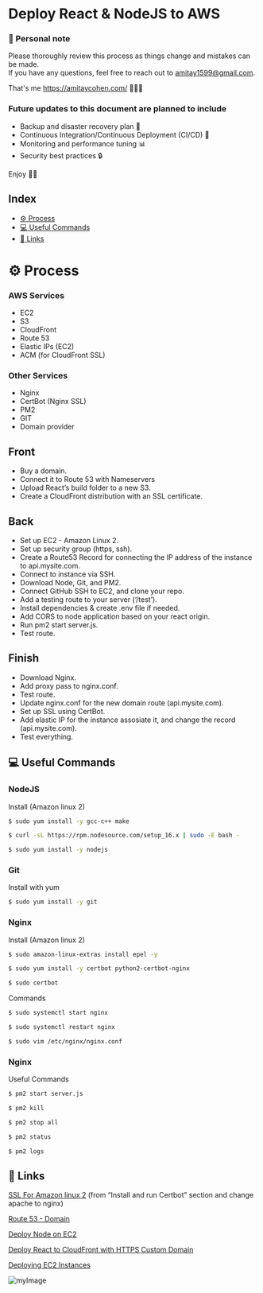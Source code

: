 
# Deploy React & NodeJS to AWS

### 👋 Personal note
Please thoroughly review this process as things change and mistakes can be made.  
If you have any questions, feel free to reach out to <amitay1599@gmail.com>.

That's me https://amitaycohen.com/ 🧑🏼‍🚀

###  Future updates to this document are planned to include
- Backup and disaster recovery plan 💾
- Continuous Integration/Continuous Deployment (CI/CD) 🤖
- Monitoring and performance tuning 📊
- Security best practices 🔒

Enjoy 🚀🚀


## Index

- [⚙️ Process](#-Process)
- [💻 Useful Commands](#-Useful-Commands)
- [🔗 Links](#-links)

# ⚙️ Process

### AWS Services
- EC2 
- S3 
- CloudFront 
- Route 53 
- Elastic IPs (EC2)
- ACM (for CloudFront SSL)


### Other Services
- Nginx  
- CertBot (Nginx SSL) 
- PM2 
- GIT
- Domain provider



## Front
* Buy a domain.
* Connect it to Route 53 with Nameservers
* Upload React’s build folder to a new S3.
* Create a CloudFront distribution with an SSL certificate.

## Back
* Set up EC2 - Amazon Linux 2.
* Set up security group (https, ssh).
* Create a Route53 Record for connecting the IP address of the instance to api.mysite.com.
* Connect to instance via SSH.
* Download Node, Git, and PM2.
* Connect GitHub SSH to EC2, and clone your repo.
* Add a testing route to your server (‘/test’).
* Install dependencies & create .env file if needed.
* Add CORS to node application based on your react origin.
* Run pm2 start server.js.
* Test route.


## Finish
* Download Nginx.
* Add proxy pass to nginx.conf.
* Test route.
* Update nginx.conf for the new domain route (api.mysite.com).
* Set up SSL using CertBot.
* Add elastic IP for the instance assosiate it, and  change the record (api.mysite.com).
* Test everything.



## 💻 Useful Commands


### NodeJS
Install (Amazon linux 2)

```bash
$ sudo yum install -y gcc-c++ make
```

```bash
$ curl -sL https://rpm.nodesource.com/setup_16.x | sudo -E bash -
```

```bash
$ sudo yum install -y nodejs
```


### Git
Install with yum

```bash
$ sudo yum install -y git
```



### Nginx

Install (Amazon linux 2)
```bash
$ sudo amazon-linux-extras install epel -y 
```

```bash
$ sudo yum install -y certbot python2-certbot-nginx
```

```bash
$ sudo certbot
```

Commands
```bash
$ sudo systemctl start nginx
```

```bash
$ sudo systemctl restart nginx
```

```bash
$ sudo vim /etc/nginx/nginx.conf
```



### Nginx

Useful Commands
```bash
$ pm2 start server.js 
```

```bash
$ pm2 kill 
```

```bash
$ pm2 stop all
```

```bash
$ pm2 status
```

```bash
$ pm2 logs
```


## 🔗 Links


[SSL For Amazon linux 2](https://docs.aws.amazon.com/AWSEC2/latest/UserGuide/SSL-on-amazon-linux-2.html#letsencrypt)
(from “Install and run Certbot” section and change apache to nginx)


[Route 53 - Domain  ](https://www.youtube.com/watch?v=jDz4j_kkyLA)

[Deploy Node on EC2](https://www.youtube.com/watch?v=_EBARqreeao)

[Deploy React to CloudFront with HTTPS Custom Domain](https://www.youtube.com/watch?v=lPVgfSXTE1Y&t=1s)

[Deploying EC2 Instances](https://www.youtube.com/watch?v=GEVbYQWWJkQ)



![myImage](https://media.giphy.com/media/XRB1uf2F9bGOA/giphy.gif)







